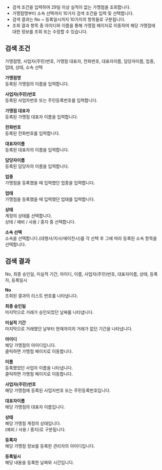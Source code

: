 - 검색 조건을 입력하여 29일 이상 실적이 없는 가맹점을 조회합니다.
- 가맹점명부터 소속 선택까지 10가지 검색 조건을 입력 및 선택합니다.
- 검색 결과는 No ~ 등록일시까지 10가지의 항목들로 구분됩니다.
- 조회 결과 항목 중 아이디와 이름을 통해 가맹점 페이지로 이동하여 해당 가맹점에 대한 정보를 조회 또는 수정할 수 있습니다.

## 검색 조건
가맹점명, 사업자(주민)번호, 가맹점 대표자, 전화번호, 대표자이름, 담당자이름, 업종, 업태, 상태, 소속 선택

**가맹점명**
<br>등록된 가맹점의 이름을 입력합니다.

**사업자(주민)번호**
<br>등록된 사업자번호 또는 주민등록번호를 입력합니다.

**가맹점 대표자**
<br>등록된 가맹점 대표자 이름을 입력합니다.

**전화번호**
<br>등록된 전화번호를 입력합니다.

**대표자이름**
<br>등록된 대표자의 이름을 입력합니다.

**담당자이름**
<br>등록된 담당자의 이름을 입력합니다.

**업종**
<br>가맹점을 등록했을 때 입력했던 업종을 입력합니다.

**업태**
<br>가맹점을 등록했을 때 입력했던 업태를 입력합니다.

**상태**
<br>계정의 상태를 선택합니다.
<br>상태 / 예비 / 사용 / 중지 중 선택합니다.

**소속 선택**
<br>소속을 선택합니다.(대행사/지사/에이전시)를 각 선택 후 그에 따라 등록된 소속 항목을 선택합니다.


## 검색 결과
No, 최종 승인일, 미실적 기간, 아이디, 이름, 사업자(주민)번호, 대표자이름, 상태, 등록자, 등록일시

**No**
<br>조회된 결과의 리스트 번호를 나타냅니다.

**최종 승인일**
<br>마지막으로 거래가 승인되었던 날짜를 나타냅니다.

**미실적 기간**
<br>마지막으로 거래했던 날부터 현재까지의 거래가 없던 기간을 나타냅니다.

**아이디**
<br>해당 가맹점의 아이디입니다.
<br>클릭하면 가맹점 페이지로 이동합니다.

**이름**
<br>등록했었던 사업자 이름을 나타냅니다.
<br>클릭하면 가맹점 페이지로 이동합니다.

**사업자(주민)번호**
<br>해당 가맹점에 등록된 사업자번호 또는 주민등록번호입니다.

**대표자이름**
<br>해당 가맹점의 대표자 이름입니다.

**상태**
<br>해당 가맹점 계정의 상태입니다.
<br>(예비 / 사용 / 중지)로 구분됩니다.

**등록자**
<br>해당 가맹점 정보를 등록한 관리자의 아이디입니다.

**등록일시**
<br>해당 내용을 등록한 날짜와 시간입니다.
